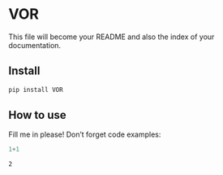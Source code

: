VOR
================

<!-- WARNING: THIS FILE WAS AUTOGENERATED! DO NOT EDIT! -->

This file will become your README and also the index of your
documentation.

## Install

``` sh
pip install VOR
```

## How to use

Fill me in please! Don’t forget code examples:

``` python
1+1
```

    2
